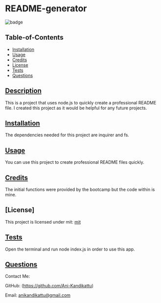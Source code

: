 
  # README-generator

  ![badge](https://img.shields.io/badge/license-mit-brightgreen)
  
  ## Table-of-Contents
  
  - [Installation](#installation)
  - [Usage](#usage)
  - [Credits](#credits)
  - [License](#license)
  - [Tests](#tests)
  - [Questions](#questions)

  ## [Description](#table-of-contents)

  This is a project that uses node.js to quickly create a professional README file. I created this project as it would be helpful for any future projects.

  ## [Installation](#table-of-contents)

  The dependencies needed for this project are inquirer and fs.

  ## [Usage](#table-of-contents)

  You can use this project to create professional README files quickly.

  ## [Credits](#table-of-contents)

  The initial functions were provided by the bootcamp but the code within is mine.

  ## [License]
  This project is licensed under mit:
  [mit](https://opensource.org/licenses/mit)
    

  ## [Tests](#table-of-contents)

  Open the terminal and run node index.js in order to use this app.

  ## [Questions](#table-of-contents)

  Contact Me:

  GitHub: (https://github.com/Ani-Kandikattu)

  Email: anikandikattu@gmail.com

